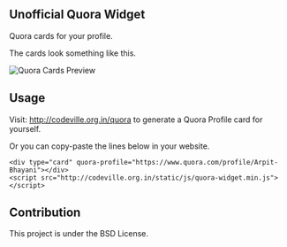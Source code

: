 Unofficial Quora Widget
----------------------------------------
Quora cards for your profile.

The cards look something like this.

![Quora Cards Preview](https://cloud.githubusercontent.com/assets/4745789/12001621/1ac512d2-ab12-11e5-802d-5bcdbb76e48a.png)

Usage
------------------------------------------
Visit: http://codeville.org.in/quora to generate a Quora Profile card for yourself.

Or you can copy-paste the lines below in your website.

```
<div type="card" quora-profile="https://www.quora.com/profile/Arpit-Bhayani"></div>
<script src="http://codeville.org.in/static/js/quora-widget.min.js"></script>
```

Contribution
------------------------------------------
This project is under the BSD License.

